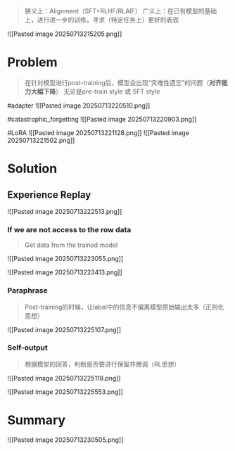 > 狭义上：Alignment（SFT+RLHF/RLAIF）
> 广义上：在已有模型的基础上，进行进一步的训练，寻求（特定任务上）更好的表现

![[Pasted image 20250713215205.png]]

# Problem
> 在针对模型进行post-training后，模型会出现“灾难性遗忘”的问题（**对齐能力大幅下降**）
> 无论是pre-train style 或 SFT style

#adapter
![[Pasted image 20250713220510.png]]

#catastrophic_forgetting 
![[Pasted image 20250713220903.png]]

#LoRA 
![[Pasted image 20250713221128.png]]
![[Pasted image 20250713221502.png]]

# Solution
## Experience Replay

![[Pasted image 20250713222513.png]]

### If we are not access to the row data
> Get data from the trained model

![[Pasted image 20250713223055.png]]

![[Pasted image 20250713223413.png]]

### Paraphrase
> Post-training的时候，让label中的信息不偏离模型原始输出太多（正则化思想）

![[Pasted image 20250713225107.png]]
### Self-output
> 根据模型的回答，判断是否要进行保留并微调（RL思想）

![[Pasted image 20250713225119.png]]

![[Pasted image 20250713225553.png]]
# Summary
![[Pasted image 20250713230505.png]]